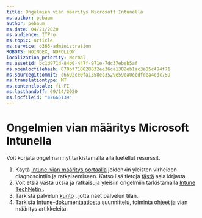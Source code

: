 ```yaml
---
title: Ongelmien vian määritys Microsoft Intunella
ms.author: pebaum
author: pebaum
ms.date: 04/21/2020
ms.audience: ITPro
ms.topic: article
ms.service: o365-administration
ROBOTS: NOINDEX, NOFOLLOW
localization_priority: Normal
ms.assetid: bc1d971d-84b0-447f-971e-7dc37ebeb5af
ms.openlocfilehash: 870bf718028832ee36ca1382eb1ac3a05c494f71
ms.sourcegitcommit: c6692ce0fa1358ec3529e59ca0ecdfdea4cdc759
ms.translationtype: MT
ms.contentlocale: fi-FI
ms.lasthandoff: 09/14/2020
ms.locfileid: "47665139"
---
```

# <a name="troubleshoot-issues-with-microsoft-intune"></a>Ongelmien vian määritys Microsoft Intunella

Voit korjata ongelman nyt tarkistamalla alla luetellut resurssit.
  
1. Käytä [Intune-vian määritys portaalia](https://devicemanagement.microsoft.com/#blade/Microsoft_Intune_DeviceSettings/TroubleshootBlade) joidenkin yleisten virheiden diagnosointiin ja ratkaisemiseen. Katso lisä tietoja [tästä](https://docs.microsoft.com/intune/help-desk-operators) asia kirjasta.  
2. Voit etsiä vasta uksia ja ratkaisuja yleisiin ongelmiin tarkistamalla [Intune TechNetin ](https://social.technet.microsoft.com/forums/home?forum=microsoftintuneprod).  
3. Tarkista palvelun [kunto](https://portal.office.com/AdminPortal/Home#/servicehealth) , jotta näet palvelun tilan.   
4. Tarkista [Intune-dokumentaatiosta](https://docs.microsoft.com/intune/) suunnittelu, toiminta ohjeet ja vian määritys artikkeleita. 